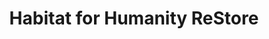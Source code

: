 ---
title: "Habitat for Humanity ReStore"
url: /saint-louis/habitat-for-humanity-restore/
shop: charity
---